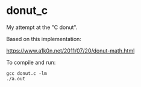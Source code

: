 # donut_c

My attempt at the "C donut".

Based on this implementation:

https://www.a1k0n.net/2011/07/20/donut-math.html

To compile and run:

```
gcc donut.c -lm
./a.out
```
